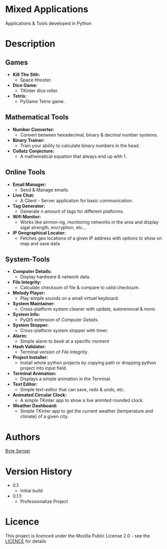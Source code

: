 # Mixed Applications
Applications & Tools developed in Python 

# Description
## Games
- **Kill The Sith:**
    - Space hhooter.
- **Dice Game:**
    - TKinter dice roller.
- **Tetris:**
    - PyGame Tetris game.
## Mathematical Tools
- **Number Converter:**
    - Convert between hexadecimal, binary & decimal number systems.
- **Binary Trainer:**
    - Train your ability to calculate binary numbers in the head.
- **Collatz Conjecture:**
    - A mathematical equation that always end up with 1.
## Online Tools
- **Email Manager:**
    - Send & Manage emails.
- **Live Chat:**
    - A Client - Server application for basic communication.
- **Tag Generator:**
    - Generate $n$ amount of tags for different platforms.
- **Wifi Monitor:**
    - Works like airmon-ng, monitoring networks in the area and display sigal strength, encryption, etc...
- **IP Geographical Locator:**
    - Fetches geo locations of a given IP address with options to show on map and save data. 
## System-Tools
- **Computer Details:**
    - Display hardware & network data.
- **File Integrity:**
    - Calculate checksum of file & compare to valid checksum.
- **Melody Player:**
    - Play simple sounds on a small virtuel keyboard.
- **System Maintainer:**
    - Cross-platform system cleaner with update, autoremoval & more.
- **System Info:**
    - PyQt5 extension of *Computer Details*.
- **System Stopper:**
    - Cross-platform system stopper with timer.
- **Alarm:**
    - Simple alarm to *beeb* at a specific moment
- **Hash Validator:**
    - Terminal version of *File Integrity*.
- **Project Installer:**
    - Install whole python projects by copying path or dropping python project into input field.
- **Terminal Animation:**
    - Displays a simple animation in the Terminal.
- **Text Editor:**
    - Simple text-editor that can save, redo & undo, etc.
- **Animated Circular Clock:**
    - A simple TKinter app to show a live animted rounded clock.
- **Weather Dashboard:**
    - Simple TKinter app to get the current weather (temperature and climate) of a given city.  

# Authors
[Byte Sensei](https://github.com/bytesenseidk)

# Version History
- 0.1:
    * Initial build
- 0.1.1:
    * Professionalize Project

# Licence
This project is licenced under the Mozilla Public License 2.0 - see the [LICENCE](https://github.com/bytesenseidk/Mixed-Applications/blob/main/LICENCE) for details
